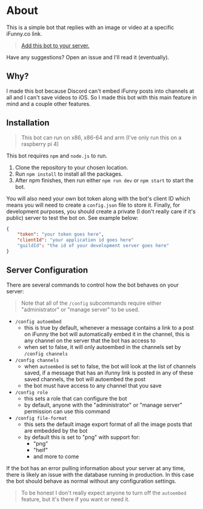 # About

This is a simple bot that replies with an image or video at a specific iFunny.co link.

> [Add this bot to your server.](https://discord.com/api/oauth2/authorize?client_id=1051024538831437865&permissions=116736&scope=bot%20applications.commands)

Have any suggestions? Open an issue and I'll read it (eventually).

## Why?

I made this bot because Discord can't embed iFunny posts into channels at all and I can't save videos to iOS.
So I made this bot with this main feature in mind and a couple other features.

## Installation

> This bot can run on x86, x86-64 and arm (I've only run this on a raspberry pi 4)

This bot requires `npm` and `node.js` to run.

1. Clone the repository to your chosen location.
1. Run `npm install` to install all the packages.
1. After npm finishes, then run either `npm run dev` or `npm start` to start the bot.

You will also need your own bot token along with the bot's client ID
which means you will need to create a `config.json` file to store it.
Finally, for development purposes, you should create a private (I don't really care if it's public) server to
test the bot on.
See example below:

```json
{
	"token": "your token goes here",
	"clientId": "your application id goes here"
	"guildId": "the id of your development server goes here"
}
```

## Server Configuration

There are several commands to control how the bot behaves on your server:

>Note that all of the `/config` subcommands require either "administrator" or "manage server" to be used.

- `/config autoembed`
    - this is true by default, whenever a message contains a link to a post on iFunny the bot will automatically embed it in the channel, this is any channel on the server that the bot has access to
    - when set to false, it will only autoembed in the channels set by `/config channels`
- `/config channels`
    - when `autoembed` is set to false, the bot will look at the list of channels saved, if a message that has an ifunny link is posted in any of these saved channels, the bot will autoembed the post
    - the bot must have access to any channel that you save
- `/config role`
    - this sets a role that can configure the bot
    - by default, anyone with the "administrator" or "manage server" permission can use this command
- `/config file-format`
    - this sets the default image export format of all the image posts that are embedded by the bot
    - by default this is set to "png" with support for:
        - "png"
        - "heif"
        - and more to come

If the bot has an error pulling information about your server at any time, there is likely an issue with the database running in production. In this case the bot should behave as normal without any configuration settings.

>To be honest I don't really expect anyone to turn off the `autoembed` feature, but it's there if you want or need it.

